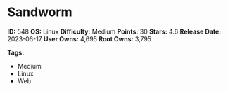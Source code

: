 # Sandworm

**ID:** 548
**OS:** Linux
**Difficulty:** Medium
**Points:** 30
**Stars:** 4.6
**Release Date:** 2023-06-17
**User Owns:** 4,695
**Root Owns:** 3,795

**Tags:**
- Medium
- Linux
- Web

